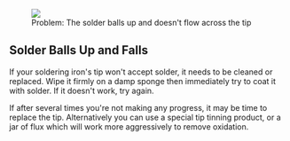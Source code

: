 <figure class="figure text-center float-md">
  <img class="figure-img img-fluid" style="max-width: 190px" src="/img/practice/soldering-tin-problem.png" />
  <figcaption class="figure-caption">Problem: The solder balls up and doesn't flow across the tip</figcaption>
</figure>

## Solder Balls Up and Falls

If your soldering iron's tip won't accept solder, it needs to be cleaned or replaced. Wipe it firmly on a damp sponge then immediately try to coat it with solder. If it doesn't work, try again. 


If after several times you're not making any progress, it may be time to replace the tip. Alternatively you can use a special tip tinning product, or a jar of flux which will work more aggressively to remove oxidation.
